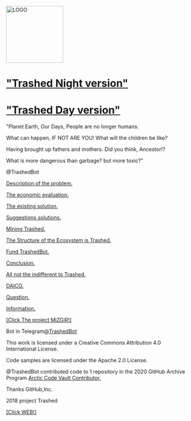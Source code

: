 <html>
 <head>
  <meta charset="utf-8">
   </head>
 <body>
  <p><img src="http://trashedbot.github.io/images/TRASH.png" alt="LOGO"
          width="155" height="155"></p>
 </body>
</html>
<html>
<body>
<h1><a href="http://trashedbot.github.io/my-project">"Trashed Night version"</a></h1>
<h1><a href="http://trashedbot.github.io">"Trashed Day version"</a></h1>
<p>"Planet Earth, Our Days, People are no longer humans.</p>
<p>What can happen, IF NOT ARE YOU! What will the children be like?</p>
<p>Having brought up fathers and mothers. Did you think, Ancestor!?</p>
<p>What is more dangerous than garbage? but more toxic?"</p>
<p>@TrashedBot</p>
</body>
</html>
<html>
<body>
<p><a href="my-project/1.Description of the problem/Description of the problem.html">Description of the problem.</a></p>
<p><a href="my-project/2.The economic evaluation/The economic evaluation.html">The economic evaluation.</a></p>
<p><a href="my-project/3.The existing solution/The existing solution.html">The existing solution.</a></p>
<p><a href="my-project/4.Suggestions solutions/Suggestions solutions.html">Suggestions solutions.</a></p>
<p><a href="my-project/5.Mining Trashed/Mining Trashed.html">Mining Trashed.</a></p>
<p><a href="my-project/6.The Structure of the Ecosystem is Trashed/The Structure of the Ecosystem is Trashed.html">The Structure of the Ecosystem is Trashed.</a></p>
<p><a href="my-project/7.Fund TrashedBot/Fund TrashedBot.html">Fund TrashedBot.</a></p>
<p><a href="my-project/8.Conclusion/Conclusion.html">Conclusion.</a></p>
<p><a href="my-project/9.All not the indifferent to Trashed/All not the indifferent to Trashed.html">All not the indifferent to Trashed.</a></p>
<p><a href="my-project/10.DAICO/DAICO.html">DAICO.</a></p>
<p><a href="my-project/11.Question/Question.html">Question.</a></p>
<p><a href="my-project/12.Information/Information.html">Information.</a></p>
</body>
</html>
<p><a href="http://trashedbot.github.io/MiZGiR">[Click The project MiZGiR!]</a></p>
<p>Bot in Telegram<a href="https://t.me/TrashedBot">@TrashedBot</a></p>
<p>This work is licensed under a Creative Commons Attribution 4.0 International License.</p>
<p>Code samples are licensed under the Apache 2.0 License.</p>
<p>@TrashedBot contributed code to 1 repository in the 2020 GitHub Archive Program.<a href="https://archiveprogram.github.com/">Arctic Code Vault Contributor.</a></p>
<p>Thanks GitHub,Inc.</p>
<p>2018 project Trashed</p>
<p><a href="http://trashed.pw">[Click WEB!]</a></p>

